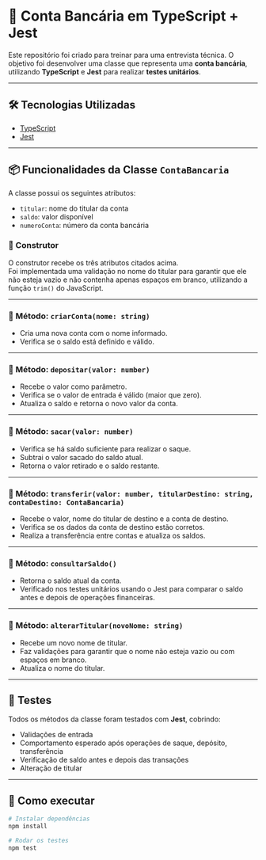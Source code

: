 # 🏦 Conta Bancária em TypeScript + Jest

Este repositório foi criado para treinar para uma entrevista técnica. O objetivo foi desenvolver uma classe que representa uma **conta bancária**, utilizando **TypeScript** e **Jest** para realizar **testes unitários**.

---

## 🛠️ Tecnologias Utilizadas

- [TypeScript](https://www.typescriptlang.org/)
- [Jest](https://jestjs.io/)

---

## 📦 Funcionalidades da Classe `ContaBancaria`

A classe possui os seguintes atributos:

- `titular`: nome do titular da conta
- `saldo`: valor disponível
- `numeroConta`: número da conta bancária

### 🔹 Construtor

O construtor recebe os três atributos citados acima.  
Foi implementada uma validação no nome do titular para garantir que ele não esteja vazio e não contenha apenas espaços em branco, utilizando a função `trim()` do JavaScript.

---

### 🔹 Método: `criarConta(nome: string)`

- Cria uma nova conta com o nome informado.
- Verifica se o saldo está definido e válido.

---

### 🔹 Método: `depositar(valor: number)`

- Recebe o valor como parâmetro.
- Verifica se o valor de entrada é válido (maior que zero).
- Atualiza o saldo e retorna o novo valor da conta.

---

### 🔹 Método: `sacar(valor: number)`

- Verifica se há saldo suficiente para realizar o saque.
- Subtrai o valor sacado do saldo atual.
- Retorna o valor retirado e o saldo restante.

---

### 🔹 Método: `transferir(valor: number, titularDestino: string, contaDestino: ContaBancaria)`

- Recebe o valor, nome do titular de destino e a conta de destino.
- Verifica se os dados da conta de destino estão corretos.
- Realiza a transferência entre contas e atualiza os saldos.

---

### 🔹 Método: `consultarSaldo()`

- Retorna o saldo atual da conta.
- Verificado nos testes unitários usando o Jest para comparar o saldo antes e depois de operações financeiras.

---

### 🔹 Método: `alterarTitular(novoNome: string)`

- Recebe um novo nome de titular.
- Faz validações para garantir que o nome não esteja vazio ou com espaços em branco.
- Atualiza o nome do titular.

---

## 🧪 Testes

Todos os métodos da classe foram testados com **Jest**, cobrindo:

- Validações de entrada
- Comportamento esperado após operações de saque, depósito, transferência
- Verificação de saldo antes e depois das transações
- Alteração de titular

---

## 🚀 Como executar

```bash
# Instalar dependências
npm install

# Rodar os testes
npm test
